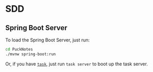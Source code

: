 # SDD

## Spring Boot Server

To load the Spring Boot Server, just run:

```sh
cd PuckNotes
./mvnw spring-boot:run
```

Or, if you have [`task`](https://taskfile.dev/), just run `task server` to boot up the task server.
